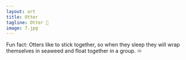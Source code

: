 ```yaml
---
layout: art
title: Otter
tagline: Otter 🦦
image: 7.jpg
---
```

Fun fact: Otters like to stick together, so when they sleep they will wrap themselves in seaweed and float together in a group. ♾